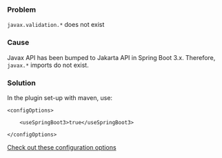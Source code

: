 ### Problem

`javax.validation.*` does not exist

### Cause

Javax API has been bumped to Jakarta API in Spring Boot 3.x. Therefore, `javax.*` imports do not exist.

### Solution

In the plugin set-up with maven, use:

```
<configOptions>

    <useSpringBoot3>true</useSpringBoot3>

</configOptions>
```

[Check out these configuration options](https://openapi-generator.tech/docs/generators/spring/)
